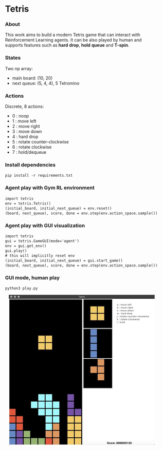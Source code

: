 # Tetris

### About

This work aims to build a modern Tetris game that can interact with Reinforcement Learning agents. It can be also played by human and supports features such as **hard** **drop**, **hold** **queue** and **T-spin**.

### States

Two np array:
- main board: (10, 20)
- next queue: (5, 4, 4), 5 Tetromino

### Actions

Discrete, 8 actions:
- 0 : noop
- 1 : move left
- 2 : move right
- 3 : move down
- 4 : hard drop
- 5 : rotate counter-clockwise
- 6 : rotate clockwise
- 7 : hold/dequeue

### Install dependencies

    pip install -r requirements.txt

### Agent play with Gym RL environment

    import tetris
    env = tetris.Tetris()
    (initial_board, initial_next_queue) = env.reset()
    (board, next_queue), score, done = env.step(env.action_space.sample())

### Agent play with GUI visualization

    import tetris
    gui = tetris.GameGUI(mode='agent')
    env = gui.get_env()
    gui.play()
    # this will implicitly reset env
    (initial_board, initial_next_queue) = gui.start_game()
    (board, next_queue), score, done = env.step(env.action_space.sample())

### GUI mode, human play

    python3 play.py

<p align="center">
  <img src="/imgs/gui.jpg" alt="GUI"/>
</p>
